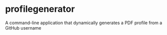 # profilegenerator
A command-line application that dynamically generates a PDF profile from a GitHub username
